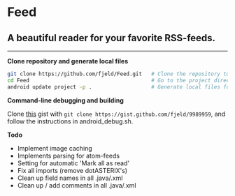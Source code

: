 # Feed #
## A beautiful reader for your favorite RSS-feeds. ##

-----------------------------------------------------

**Clone repository and generate local files**

```bash
git clone https://github.com/fjeld/Feed.git   # Clone the repository to your computer
cd Feed                                       # Go to the project directory
android update project -p .                   # Generate local files for the project
```

**Command-line debugging and building**

Clone [this](https://gist.github.com/fjeld/9989959) gist with `git clone https://gist.github.com/fjeld/9989959`, and  
follow the instructions in android_debug.sh.

**Todo**

- Implement image caching
- Implements parsing for atom-feeds
- Setting for automatic 'Mark all as read'
- Fix all imports (remove dotASTERIX's)
- Clean up field names in all .java/.xml
- Clean up / add comments in all .java/.xml
